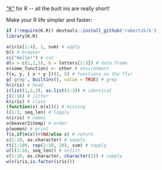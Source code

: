 ["K"](https://github.com/kevinlawler/kona) for R -- all the built ins are really short!

Make your R life simpler and faster:

```R
if (!require(K.R)) devtools::install_github('robertzk/k')
library(K.R)

a(iris[1:4], 1, sum) # apply
b() # browser
cc("Hello!") # cat
d(a = c(1,2,3), b = letters[1:3]) # data.frame
e(some_function) <- other # environment
f(x, y, { x + y })(1, 5) # functions on the fly!
g('grep', builtins(), value = TRUE) # grep
h(iris) # head
i(list(1,2,3), as.list(1:3)) # identical
j(1:10) # jitter
k(iris) # class
(function(x) m(x))() # missing
l(1:3, seq_len) # lapply
n(iris) # names
o(beaver2$temp) # order
p(women) # print
f(x,if(m(x))r(NA)else x) # return
s(1:10, as.character) # sapply
tt(1:100, rep(1:10, 10), sum) # tapply
u(l(1:10, seq_len)) # unlist
v(1:10, as.character, character(1)) # vapply
w(s(iris,is.factor(iris)))
```

